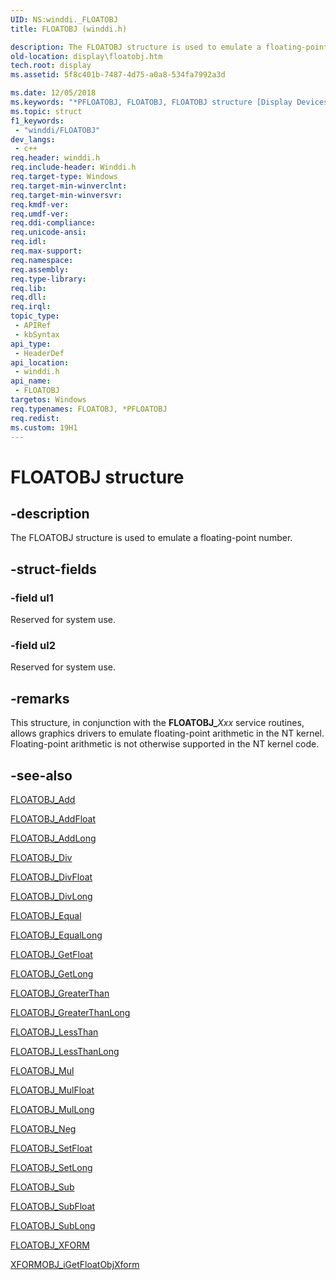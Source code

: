 ```yaml
---
UID: NS:winddi._FLOATOBJ
title: FLOATOBJ (winddi.h)

description: The FLOATOBJ structure is used to emulate a floating-point number.
old-location: display\floatobj.htm
tech.root: display
ms.assetid: 5f8c401b-7487-4d75-a0a8-534fa7992a3d

ms.date: 12/05/2018
ms.keywords: "*PFLOATOBJ, FLOATOBJ, FLOATOBJ structure [Display Devices], PFLOATOBJ, PFLOATOBJ structure pointer [Display Devices], display.floatobj, grstrcts_5e2796fc-6ccc-4230-9ded-fd2222f0e8ac.xml, winddi/FLOATOBJ, winddi/PFLOATOBJ"
ms.topic: struct
f1_keywords: 
 - "winddi/FLOATOBJ"
dev_langs:
 - c++
req.header: winddi.h
req.include-header: Winddi.h
req.target-type: Windows
req.target-min-winverclnt: 
req.target-min-winversvr: 
req.kmdf-ver: 
req.umdf-ver: 
req.ddi-compliance: 
req.unicode-ansi: 
req.idl: 
req.max-support: 
req.namespace: 
req.assembly: 
req.type-library: 
req.lib: 
req.dll: 
req.irql: 
topic_type:
 - APIRef
 - kbSyntax
api_type:
 - HeaderDef
api_location:
 - winddi.h
api_name:
 - FLOATOBJ
targetos: Windows
req.typenames: FLOATOBJ, *PFLOATOBJ
req.redist: 
ms.custom: 19H1
---
```


# FLOATOBJ structure


## -description


The FLOATOBJ structure is used to emulate a floating-point number.


## -struct-fields




### -field ul1

Reserved for system use.


### -field ul2

Reserved for system use.


## -remarks



This structure, in conjunction with the <b>FLOATOBJ_</b><i>Xxx</i> service routines, allows graphics drivers to emulate floating-point arithmetic in the NT kernel. Floating-point arithmetic is not otherwise supported in the NT kernel code.




## -see-also




<a href="https://docs.microsoft.com/windows/desktop/api/winddi/nf-winddi-floatobj_add">FLOATOBJ_Add</a>



<a href="https://docs.microsoft.com/windows/desktop/api/winddi/nf-winddi-floatobj_addfloat">FLOATOBJ_AddFloat</a>



<a href="https://docs.microsoft.com/windows/desktop/api/winddi/nf-winddi-floatobj_addlong">FLOATOBJ_AddLong</a>



<a href="https://docs.microsoft.com/windows/desktop/api/winddi/nf-winddi-floatobj_div">FLOATOBJ_Div</a>



<a href="https://docs.microsoft.com/windows/desktop/api/winddi/nf-winddi-floatobj_divfloat">FLOATOBJ_DivFloat</a>



<a href="https://docs.microsoft.com/windows/desktop/api/winddi/nf-winddi-floatobj_divlong">FLOATOBJ_DivLong</a>



<a href="https://docs.microsoft.com/windows/desktop/api/winddi/nf-winddi-floatobj_equal">FLOATOBJ_Equal</a>



<a href="https://docs.microsoft.com/windows/desktop/api/winddi/nf-winddi-floatobj_equallong">FLOATOBJ_EqualLong</a>



<a href="https://docs.microsoft.com/windows/desktop/api/winddi/nf-winddi-floatobj_getfloat">FLOATOBJ_GetFloat</a>



<a href="https://docs.microsoft.com/windows/desktop/api/winddi/nf-winddi-floatobj_getlong">FLOATOBJ_GetLong</a>



<a href="https://docs.microsoft.com/windows/desktop/api/winddi/nf-winddi-floatobj_greaterthan">FLOATOBJ_GreaterThan</a>



<a href="https://docs.microsoft.com/windows/desktop/api/winddi/nf-winddi-floatobj_greaterthanlong">FLOATOBJ_GreaterThanLong</a>



<a href="https://docs.microsoft.com/windows/desktop/api/winddi/nf-winddi-floatobj_lessthan">FLOATOBJ_LessThan</a>



<a href="https://docs.microsoft.com/windows/desktop/api/winddi/nf-winddi-floatobj_lessthanlong">FLOATOBJ_LessThanLong</a>



<a href="https://docs.microsoft.com/windows/desktop/api/winddi/nf-winddi-floatobj_mul">FLOATOBJ_Mul</a>



<a href="https://docs.microsoft.com/windows/desktop/api/winddi/nf-winddi-floatobj_mulfloat">FLOATOBJ_MulFloat</a>



<a href="https://docs.microsoft.com/windows/desktop/api/winddi/nf-winddi-floatobj_mullong">FLOATOBJ_MulLong</a>



<a href="https://docs.microsoft.com/windows/desktop/api/winddi/nf-winddi-floatobj_neg">FLOATOBJ_Neg</a>



<a href="https://docs.microsoft.com/windows/desktop/api/winddi/nf-winddi-floatobj_setfloat">FLOATOBJ_SetFloat</a>



<a href="https://docs.microsoft.com/windows/desktop/api/winddi/nf-winddi-floatobj_setlong">FLOATOBJ_SetLong</a>



<a href="https://docs.microsoft.com/windows/desktop/api/winddi/nf-winddi-floatobj_sub">FLOATOBJ_Sub</a>



<a href="https://docs.microsoft.com/windows/desktop/api/winddi/nf-winddi-floatobj_subfloat">FLOATOBJ_SubFloat</a>



<a href="https://docs.microsoft.com/windows/desktop/api/winddi/nf-winddi-floatobj_sublong">FLOATOBJ_SubLong</a>



<a href="https://docs.microsoft.com/windows/desktop/api/winddi/ns-winddi-floatobj_xform">FLOATOBJ_XFORM</a>



<a href="https://docs.microsoft.com/windows/desktop/api/winddi/nf-winddi-xformobj_igetfloatobjxform">XFORMOBJ_iGetFloatObjXform</a>
 

 

